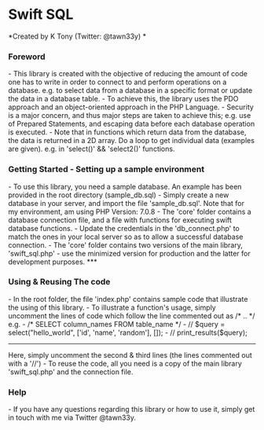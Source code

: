 <h1>Swift SQL</h1>

*Created by K Tony (Twitter: @tawn33y) *

<h3>Foreword</h3>
  - This library is created with the objective of reducing the amount of code one has to write in order to connect to and perform operations on a database.
      e.g. to select data from a database in a specific format or update the data in a database table.
  - To achieve this, the library uses the PDO approach and an object-oriented approach in the PHP Language.
  - Security is a major concern, and thus major steps are taken to achieve this;
      e.g. use of Prepared Statements, and escaping data before each database operation is executed.
  - Note that in functions which return data from the database, the data is returned in a 2D array. Do a loop to get individual data (examples are given).
      e.g. in 'select()' && 'select2()' functions.

<h3>Getting Started - Setting up a sample environment</h3>
   - To use this library, you need a sample database. An example has been provided in the root directory (sample_db.sql)
   - Simply create a new database in your server, and import the file 'sample_db.sql'. Note that for my environment, am using PHP Version: 7.0.8
   - The 'core' folder contains a database connection file, and a file with functions for executing swift database functions.
   - Update the credentials in the 'db_connect.php' to match the ones in your local server so as to allow a successful database connection.
   - The 'core' folder contains two versions of the main library, 'swift_sql.php' - use the minimized version for production and the latter for development purposes.
***
<h3>Using & Reusing The code</h3>
   - In the root folder, the file 'index.php' contains sample code that illustrate the using of this library.
   - To illustrate a function's usage, simply uncomment the lines of code which follow the line commented out as /* .. */
       e.g.
       -  /* SELECT column_names FROM table_name */
       -  // $query = select("hello_world", ['id', 'name', 'random'], []);
       -  // print_results($query);
<hr/>
       Here, simply uncomment the second & third lines (the lines commented out with a '//')
   - To reuse the code, all you need is a copy of the main library 'swift_sql.php' and the connection file.

<h3>Help</h3>
  - If you have any questions regarding this library or how to use it, simply get in touch with me via Twitter @tawn33y.
